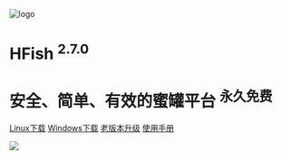 <!-- _coverpage.md -->

![logo](http://img.threatbook.cn/hfish/logo.png ":size=200x202")

# HFish <sup class="version">2.7.0</sup>

# 安全、简单、有效的蜜罐平台 <sup class="version">永久免费</sup>



[Linux下载](https://hfish.io/#/2-2-linux)
[Windows下载](https://hfish.io/#/2-3-windows)
[老版本升级](https://hfish.io/#/update)
[使用手册](#HFish设计理念)



<!-- 背景图片 -->

![](http://img.threatbook.cn/hfish/background.jpg)